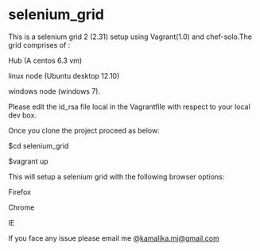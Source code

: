 selenium_grid
=============

This is a selenium grid 2 (2.31) setup using Vagrant(1.0) and chef-solo.The grid comprises of :

Hub (A centos 6.3 vm)

linux node (Ubuntu desktop 12.10)

windows node (windows 7).

Please edit the id_rsa file local in the Vagrantfile with respect to your local dev box.

Once you clone the project proceed as below:

$cd selenium_grid

$vagrant up

This will setup a selenium grid with the following browser options:

Firefox

Chrome

IE

If you face any issue please email me @kamalika.mj@gmail.com
